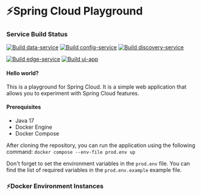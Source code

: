 # ⚡Spring Cloud Playground 

### Service Build Status 
[![Build data-service](https://github.com/volalm15/app/actions/workflows/data-service.yml/badge.svg?branch=main)](https://github.com/volalm15/app/actions/workflows/data-service.yml)
[![Build config-service](https://github.com/volalm15/app/actions/workflows/config-service.yml/badge.svg)](https://github.com/volalm15/app/actions/workflows/config-service.yml)
[![Build discovery-service](https://github.com/volalm15/app/actions/workflows/discovery-service.yml/badge.svg?branch=main)](https://github.com/volalm15/app/actions/workflows/discovery-service.yml)

[![Build edge-service](https://github.com/volalm15/app/actions/workflows/edge-service.yml/badge.svg?branch=main)](https://github.com/volalm15/app/actions/workflows/edge-service.yml)
[![Build ui-app](https://github.com/volalm15/app/actions/workflows/ui-app.yml/badge.svg)](https://github.com/volalm15/app/actions/workflows/ui-app.yml)

#### Hello world?
This is a playground for Spring Cloud. It is a simple web application that allows you to experiment with Spring Cloud features.

#### Prerequisites
- Java 17
- Docker Engine
- Docker Compose

After cloning the repository, you can run the application using the following command:
`docker compose --env-file prod.env up`

Don't forget to set the environment variables in the `prod.env` file. You can find the list of required variables in the `prod.env.example` example file.
### ⚡Docker Environment Instances
